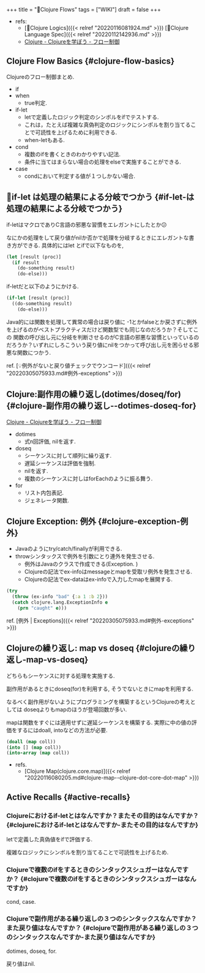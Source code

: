 +++
title = "📝Clojure Flows"
tags = ["WIKI"]
draft = false
+++

-   refs:
    -   [📝Clojure Logics]({{< relref "20220116081924.md" >}}) [📂Clojure Language Spec]({{< relref "20220112142936.md" >}})
    -   [Clojure - Clojureを学ぼう - フロー制御](https://japan-clojurians.github.io/clojure-site-ja/guides/learn/flow#_%E5%89%AF%E4%BD%9C%E7%94%A8%E3%81%AE%E3%81%9F%E3%82%81%E3%81%AE%E7%B9%B0%E3%82%8A%E8%BF%94%E3%81%97)


## Clojure Flow Basics {#clojure-flow-basics}

Clojureのフロー制御まとめ.

-   if
-   when
    -   true判定.
-   if-let
    -   letで定義したロジック判定のシンボルをifでテストする.
    -   これは，たとえば複雑な真偽判定のロジックにシンポルを割り当てることで可読性を上げるために利用できる.
    -   when-letもある.
-   cond
    -   複数のifを書くときのわかりやすい記法.
    -   条件に当てはまらない場合の処理をelseで実施することができる.
-   case
    -   condにおいて判定する値が１つしかない場合.


## 🔎if-let は処理の結果による分岐でつかう {#if-let-は処理の結果による分岐でつかう}

if-letはマクロでありC言語の邪悪な習慣をエレガントにしたとか😕

なにかの処理をして戻り値がnilか否かで処理を分岐するときにエレガントな書き方ができる. 具体的にはlet とifで以下なものを,

```clojure
(let [result (proc)]
  (if result
    (do-something result)
    (do-else)))
```

if-letだと以下のようにかける.

```clojure
(if-let [result (proc)]
  ((do-something result)
    (do-else)))
```

Java的には関数を処理して異常の場合は戻り値に -1とかfalseとか戻さずに例外を上げるのがベストプラクティスだけど関数型でも同じなのだろうか？そしてこの 関数の呼び出し元に分岐を判断させるのがC言語の邪悪な習慣といっているのだろうか？いずれにしろこういう戻り値にnilをつかって呼び出し元を困らせる邪悪な関数につかう.

ref. [💡例外がないと戻り値チェックでウンコード]({{< relref "20220305075933.md#例外-exceptions" >}})


## Clojure:副作用の繰り返し(dotimes/doseq/for) {#clojure-副作用の繰り返し--dotimes-doseq-for}

[Clojure - Clojureを学ぼう - フロー制御](https://japan-clojurians.github.io/clojure-site-ja/guides/learn/flow#_%E5%89%AF%E4%BD%9C%E7%94%A8%E3%81%AE%E3%81%9F%E3%82%81%E3%81%AE%E7%B9%B0%E3%82%8A%E8%BF%94%E3%81%97)

-   dotimes
    -   式n回評価, nilを返す.
-   doseq
    -   シーケンスに対して順列に繰り返す.
    -   遅延シーケンスは評価を強制.
    -   nilを返す.
    -   複数のシーケンスに対しはforEachのように振る舞う.
-   for
    -   リスト内包表記.
    -   ジェネレータ関数.


## Clojure Exception: 例外 {#clojure-exception-例外}

-   Javaのようにtry/catch/finallyが利用できる.
-   throwシンタックスで例外を引数にとり連外を発生させる.
    -   例外はJavaのクラスで作成できる(Exception. )
    -   Clojureの記法でex-infoはmessageとmapを受取リ例外を発生させる.
    -   Clojureの記法でex-dataはex-infoで入力したmapを展開する.

<!--listend-->

```clojure
(try
  (throw (ex-info "bad" {:a 1 :b 2}))
  (catch clojure.lang.ExceptionInfo e
    (prn "caught" e)))
```

ref. [例外 | Exceptions]({{< relref "20220305075933.md#例外-exceptions" >}})


## Clojureの繰り返し: map vs doseq {#clojureの繰り返し-map-vs-doseq}

どちらもシーケンスに対する処理を実施する.

副作用があるときにdoseq(for)を利用する, そうでないときにmapを利用する.

なるべく副作用がないようにプログラミングを構築するというClojureの考えとしては
doseqよりもmapのほうが登場回数が多い.

mapは関数をすぐには適用せずに遅延シーケンスを構築する. 実際に中の値の評価をするにはdoall, intoなどの方法が必要.

```clojure
(doall (map coll))
(into [] (map coll))
(into-array (map coll))
```

-   refs.
    -   [Clojure Map(clojure.core.map)]({{< relref "20220116080205.md#clojure-map--clojure-dot-core-dot-map" >}})


## Active Recalls {#active-recalls}


### Clojureにおけるif-letとはなんですか？またその目的はなんですか？ {#clojureにおけるif-letとはなんですか-またその目的はなんですか}

letで定義した真偽値をifで評価する.

複雑なロジックにシンボルを割り当てることで可読性を上げるため.


### Clojureで複数のifをするときのシンタックスシュガーはなんですか？ {#clojureで複数のifをするときのシンタックスシュガーはなんですか}

cond, case.


### Clojureで副作用がある繰り返しの３つのシンタックスなんですか？また戻り値はなんですか？ {#clojureで副作用がある繰り返しの３つのシンタックスなんですか-また戻り値はなんですか}

dotimes, doseq, for.

戻り値はnil.
